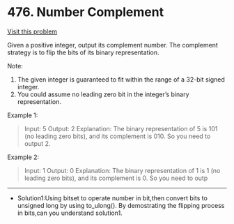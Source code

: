 # 476. Number Complement
[Visit this problem][1]

Given a positive integer, output its complement number. The complement strategy is to flip the bits of its binary representation.

Note:
1. The given integer is guaranteed to fit within the range of a 32-bit signed integer.
2. You could assume no leading zero bit in the integer’s binary representation.

Example 1:

>Input: 5
Output: 2
Explanation: The binary representation of 5 is 101 (no leading zero bits), and its complement is 010. So you need to output 2.

Example 2:

>Input: 1
Output: 0
Explanation: The binary representation of 1 is 1 (no leading zero bits), and its complement is 0. So you need to outp

------


- Solution1:Using bitset to operate number in bit,then convert bits to unsigned long by using to_ulong().
By demostrating the flipping process in bits,can you understand solution1.


[1]: https://leetcode.com/problems/number-complement/description/
